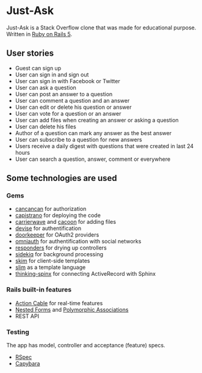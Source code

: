# Just-Ask

Just-Ask is a Stack Overflow clone that was made for educational purpose. Written in [Ruby on Rails 5](http://rubyonrails.org/).

## User stories

- Guest can sign up
- User can sign in and sign out
- User can sign in with Facebook or Twitter
- User can ask a question
- User can post an answer to a question
- User can comment a question and an answer
- User can edit or delete his question or answer
- User can vote for a question or an answer
- User can add files when creating an answer or asking a question
- User can delete his files
- Author of a question can mark any answer as the best answer
- User can subscribe to a question for new answers
- Users receive a daily digest with questions that were created in last 24 hours
- User can search a question, answer, comment or everywhere

## Some technologies are used

### Gems

- [cancancan](https://github.com/CanCanCommunity/cancancan) for authorization
- [capistrano](https://github.com/capistrano/capistrano) for deploying the code
- [carrierwave](https://github.com/carrierwaveuploader/carrierwave) and [cacoon](https://github.com/nathanvda/cocoon) for adding files
- [devise](https://github.com/plataformatec/devise) for authentification
- [doorkeeper](https://github.com/doorkeeper-gem/doorkeeper) for OAuth2 providers
- [omniauth](https://github.com/omniauth/omniauth) for authentification with social networks
- [responders](https://github.com/plataformatec/responders) for drying up controllers
- [sidekiq](https://github.com/mperham/sidekiq) for background processing
- [skim](https://github.com/appjudo/skim) for client-side templates
- [slim](https://github.com/slim-template/slim) as a template language
- [thinking-spinx](https://github.com/pat/thinking-sphinx) for connecting ActiveRecord with Sphinx

### Rails built-in features

- [Action Cable](http://edgeguides.rubyonrails.org/action_cable_overview.html) for real-time features
- [Nested Forms](http://guides.rubyonrails.org/form_helpers.html#nested-forms) and [Polymorphic Associations](http://guides.rubyonrails.org/association_basics.html#polymorphic-associations)
- REST API

### Testing

The app has model, controller and acceptance (feature) specs.

- [RSpec](https://github.com/rspec/rspec)
- [Capybara](https://github.com/teamcapybara/capybara)
